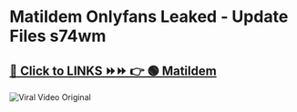 
 # Matildem Onlyfans Leaked - Update Files s74wm

## <h2><a href="https://clipsfans.com/Matildem&ref=git">🔗 Click to LINKS ⏩⏩ 👉 🟢 Matildem </a></h2>

<a href="https://clipsfans.com/Matildem&ref=git" rel="nofollow" data-target="animated-image.originalLink"><img src="https://i.ibb.co.com/xMMVF88/686577567.gif" alt="Viral Video Original" style="max-width: 100%; display: inline-block;" data-target="animated-image.originalImage"></a>

